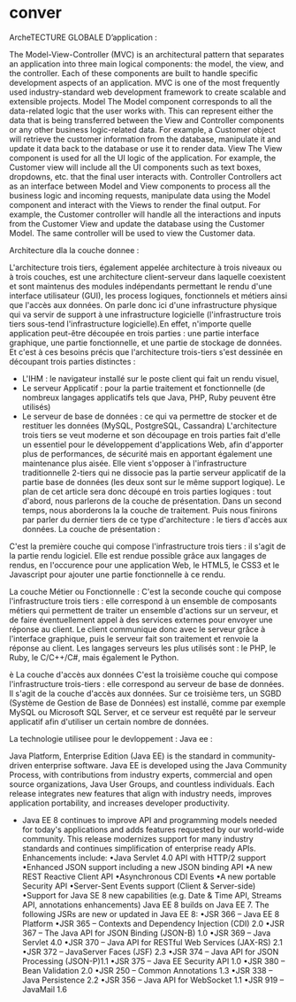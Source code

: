 # conver

ArcheTECTURE GLOBALE D’application :

The Model-View-Controller (MVC) is an architectural pattern that separates an application into three main logical components: the model, the view, and the controller. Each of these components are built to handle specific development aspects of an application. MVC is one of the most frequently used industry-standard web development framework to create scalable and extensible projects.
Model
The Model component corresponds to all the data-related logic that the user works with. This can represent either the data that is being transferred between the View and Controller components or any other business logic-related data. For example, a Customer object will retrieve the customer information from the database, manipulate it and update it data back to the database or use it to render data.
View
The View component is used for all the UI logic of the application. For example, the Customer view will include all the UI components such as text boxes, dropdowns, etc. that the final user interacts with.
Controller
Controllers act as an interface between Model and View components to process all the business logic and incoming requests, manipulate data using the Model component and interact with the Views to render the final output. For example, the Customer controller will handle all the interactions and inputs from the Customer View and update the database using the Customer Model. The same controller will be used to view the Customer data.



Architecture dla la couche donnee :
 		

L'architecture trois tiers, également appelée architecture à trois niveaux ou à trois couches, est une architecture client-serveur dans laquelle coexistent et sont maintenus des modules indépendants permettant le rendu d'une interface utilisateur (GUI), les process logiques, fonctionnels et métiers ainsi que l'accès aux données. On parle donc ici d'une infrastructure physique qui va servir de support à une infrastructure logicielle (l'infrastructure trois tiers sous-tend l'infrastructure logicielle).En effet, n'importe quelle application peut-être découpée en trois parties : une partie interface graphique, une partie fonctionnelle, et une partie de stockage de données. Et c'est à ces besoins précis que l'architecture trois-tiers s'est dessinée en découpant trois parties distinctes :
 
- L'IHM : le navigateur installé sur le poste client qui fait un rendu visuel,
- Le serveur Applicatif : pour la partie traitement et fonctionnelle (de nombreux langages applicatifs tels que Java, PHP, Ruby peuvent être utilisés)
- Le serveur de base de données : ce qui va permettre de stocker et de restituer les données (MySQL, PostgreSQL, Cassandra)
L'architecture trois tiers se veut moderne et son découpage en trois parties fait d'elle un essentiel pour le développement d'applications Web, afin d'apporter plus de performances, de sécurité mais en apportant également une maintenance plus aisée. Elle vient s'opposer à l'infrastructure traditionnelle 2-tiers qui ne dissocie pas la partie serveur applicatif de la partie base de données (les deux sont sur le même support logique).
Le plan de cet article sera donc découpé en trois parties logiques : tout d'abord, nous parlerons de la couche de présentation. Dans un second temps, nous aborderons la la couche de traitement. Puis nous finirons par parler du dernier tiers de ce type d'architecture : le tiers d'accès aux données.
La couche de présentation :

C'est la première couche qui compose l'infrastructure trois tiers : il s'agit de la partie rendu logiciel. Elle est rendue possible grâce aux langages de rendus, en l'occurence pour une application Web, le HTML5, le CSS3 et le Javascript pour ajouter une partie fonctionnelle à ce rendu.
 
La couche Métier ou Fonctionnelle :
C'est la seconde couche qui compose l'infrastructure trois tiers : elle correspond à un ensemble de composants métiers qui permettent de traiter un ensemble d'actions sur un serveur, et de faire éventuellement appel à des services externes pour envoyer une réponse au client. Le client communique donc avec le serveur grâce à l'interface graphique, puis le serveur fait son traitement et renvoie la réponse au client. Les langages serveurs les plus utilisés sont : le PHP, le Ruby, le C/C++/C#, mais également le Python.
 
è
La couche d'accès aux données
C'est la troisième couche qui compose l'infrastructure trois-tiers : elle correspond au serveur de base de données. Il s'agit de la couche d'accès aux données. Sur ce troisième ters, un SGBD (Système de Gestion de Base de Données) est installé, comme par exemple MySQL ou Microsoft SQL Server, et ce serveur est requêté par le serveur applicatif afin d'utiliser un certain nombre de données.
 

La technologie utilisee pour le devloppement :
Java ee :  


Java Platform, Enterprise Edition (Java EE) is the standard in community-driven enterprise software. Java EE is developed using the Java Community Process, with contributions from industry experts, commercial and open source organizations, Java User Groups, and countless individuals. Each release integrates new features that align with industry needs, improves application portability, and increases developer productivity.
 - Java EE 8 continues to improve API and programming models needed for today's applications and adds features requested by our world-wide community. This release modernizes support for many industry standards and continues simplification of enterprise ready APIs. Enhancements include:
•Java Servlet 4.0 API with HTTP/2 support
•Enhanced JSON support including a new JSON binding API
•A new REST Reactive Client API
•Asynchronous CDI Events
•A new portable Security API
•Server-Sent Events support (Client & Server-side)
•Support for Java SE 8 new capabilities (e.g. Date & Time API, Streams API, annotations enhancements)
Java EE 8 builds on Java EE 7. The following JSRs are new or updated in Java EE 8:
•JSR 366 – Java EE 8 Platform
•JSR 365 – Contexts and Dependency Injection (CDI) 2.0
•JSR 367 – The Java API for JSON Binding (JSON-B) 1.0
•JSR 369 – Java Servlet 4.0
•JSR 370 – Java API for RESTful Web Services (JAX-RS) 2.1
•JSR 372 – JavaServer Faces (JSF) 2.3
•JSR 374 – Java API for JSON Processing (JSON-P)1.1
•JSR 375 – Java EE Security API 1.0
•JSR 380 – Bean Validation 2.0
•JSR 250 – Common Annotations 1.3
•JSR 338 – Java Persistence 2.2
•JSR 356 – Java API for WebSocket 1.1
•JSR 919 – JavaMail 1.6

